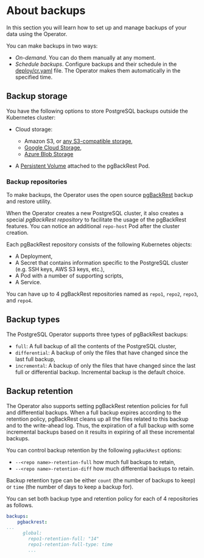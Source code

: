 # About backups

In this section you will learn how to set up and manage backups of your data using the Operator.

You can make backups in two ways:

* _On-demand_. You can do them manually at any moment.
* _Schedule backups_. Configure backups and their schedule in the
[deploy/cr.yaml](https://github.com/percona/percona-postgresql-operator/blob/main/deploy/cr.yaml)
file. The Operator makes them automatically in the specified time. 

## Backup storage

You have the following options to store PostgreSQL backups outside the
Kubernetes cluster:

* Cloud storage:

   * Amazon S3, or [any S3-compatible storage](https://en.wikipedia.org/wiki/Amazon_S3#S3_API_and_competing_services),
   * [Google Cloud Storage](https://cloud.google.com/storage), 
   * [Azure Blob Storage](https://azure.microsoft.com/en-us/services/storage/blobs/)

* A [Persistent Volume](https://kubernetes.io/docs/concepts/storage/persistent-volumes/) attached to the pgBackRest Pod.


### Backup repositories

To make backups, the Operator uses the open source [pgBackRest](https://pgbackrest.org/) backup
and restore utility. 

When the Operator creates a new PostgreSQL cluster, it also creates a special *pgBackRest repository* to facilitate the usage of the pgBackRest
features. You can notice an additional `repo-host` Pod after the cluster
creation.

Each pgBackRest repository consists of the following Kubernetes objects:

* A Deployment,
* A Secret that contains information specific to the PostgreSQL cluster
    (e.g. SSH keys, AWS S3 keys, etc.),
* A Pod with a number of supporting scripts,
* A Service.

You can have up to 4 pgBackRest repositories named as `repo1`, `repo2`, `repo3`,
and `repo4`.

## Backup types

The PostgreSQL Operator supports three types of pgBackRest backups:

* `full`: A full backup of all the contents of the PostgreSQL cluster,
* `differential`: A backup of only the files that have changed since
the last full backup,
* `incremental`: A backup of only the files that have changed since the
last full or differential backup. Incremental backup is the default choice.

## Backup retention

The Operator also supports setting pgBackRest retention policies for full and
differential backups. When a full backup expires according to the retention
policy, pgBackRest cleans up all the files related to this backup and to the
write-ahead log. Thus, the expiration of a full backup with some incremental backups
based on it results in expiring of all these incremental backups.

You can control backup retention by the following `pgBackRest` options:

* `--<repo name>-retention-full` how much full backups to retain,
* `--<repo name>-retention-diff` how much differential backups to retain.

Backup retention type can be either `count` (the number of backups to keep) or
`time` (the number of days to keep a backup for).

You can set both backup type and retention policy for each of 4 repositories
as follows.

```yaml
backups:
    pgbackrest:
...
      global:
        repo1-retention-full: "14"
        repo1-retention-full-type: time
        ...
```


